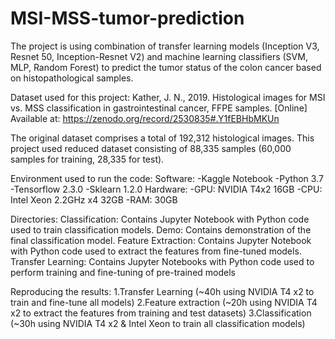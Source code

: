 # MSI-MSS-tumor-prediction
The project is using combination of transfer learning models (Inception V3, Resnet 50, Inception-Resnet V2) and machine learning classifiers (SVM, MLP, Random Forest) to predict the tumor status of the colon cancer based on histopathological samples.

Dataset used for this project:
Kather, J. N., 2019. Histological images for MSI vs. MSS classification in gastrointestinal cancer, FFPE samples. [Online] Available at: https://zenodo.org/record/2530835#.Y1fEBHbMKUn

The original dataset comprises a total of 192,312 histological images. This project used reduced dataset consisting of 88,335 samples (60,000 samples for training, 28,335 for test).

Environment used to run the code:
	Software:
		-Kaggle Notebook
		-Python 3.7
		-Tensorflow 2.3.0
		-Sklearn 1.2.0
	Hardware:
		-GPU: NVIDIA T4x2 16GB
		-CPU: Intel Xeon 2.2GHz x4 32GB
		-RAM: 30GB

Directories:
	Classification:
		Contains Jupyter Notebook with Python code used to train classification models.
  Demo:
		Contains demonstration of the final classification model.
  Feature Extraction:
		Contains Jupyter Notebook with Python code used to extract the features from fine-tuned models.
  Transfer Learning:
		Contains Jupyter Notebooks with Python code used to perform training and fine-tuning of pre-trained models

Reproducing the results:
	1.Transfer Learning (~40h using NVIDIA T4 x2 to train and fine-tune all models)
  2.Feature extraction (~20h using NVIDIA T4 x2 to extract the features from training and test datasets)
  3.Classification (~30h using NVIDIA T4 x2 & Intel Xeon to train all classification models)
